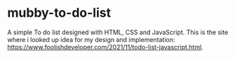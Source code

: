 # mubby-to-do-list
A simple To do list designed with HTML, CSS and JavaScript. This is the site where i looked up idea for my design and implementation: https://www.foolishdeveloper.com/2021/11/todo-list-javascript.html.
